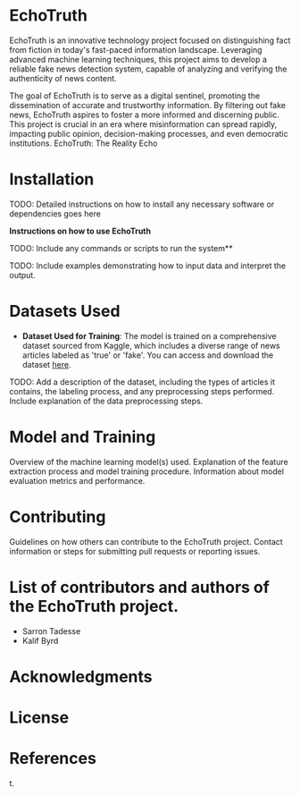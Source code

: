 # EchoTruth
EchoTruth is an innovative technology project focused on distinguishing fact from fiction in today's fast-paced information landscape. Leveraging advanced machine learning techniques, this project aims to develop a reliable fake news detection system, capable of analyzing and verifying the authenticity of news content.

The goal of EchoTruth is to serve as a digital sentinel, promoting the dissemination of accurate and trustworthy information. By filtering out fake news, EchoTruth aspires to foster a more informed and discerning public. This project is crucial in an era where misinformation can spread rapidly, impacting public opinion, decision-making processes, and even democratic institutions.
EchoTruth: The Reality Echo

# Installation

TODO: Detailed instructions on how to install any necessary software or dependencies goes here


**Instructions on how to use EchoTruth** 

TODO: Include any commands or scripts to run the system**

TODO: Include examples demonstrating how to input data and interpret the output.

# Datasets Used


- **Dataset Used for Training**: The model is trained on a comprehensive dataset sourced from Kaggle, which includes a diverse range of news articles labeled as 'true' or 'fake'. You can access and download the dataset [here](https://www.kaggle.com/datasets/saurabhshahane/fake-news-classification).

TODO: Add a description of the dataset, including the types of articles it contains, the labeling process, and any preprocessing steps performed.
Include explanation of the data preprocessing steps.

# Model and Training
Overview of the machine learning model(s) used.
Explanation of the feature extraction process and model training procedure.
Information about model evaluation metrics and performance.

# Contributing
Guidelines on how others can contribute to the EchoTruth project.
Contact information or steps for submitting pull requests or reporting issues.


# List of contributors and authors of the EchoTruth project.
- Sarron Tadesse
- Kalif Byrd

# Acknowledgments

# License

# References

t.
